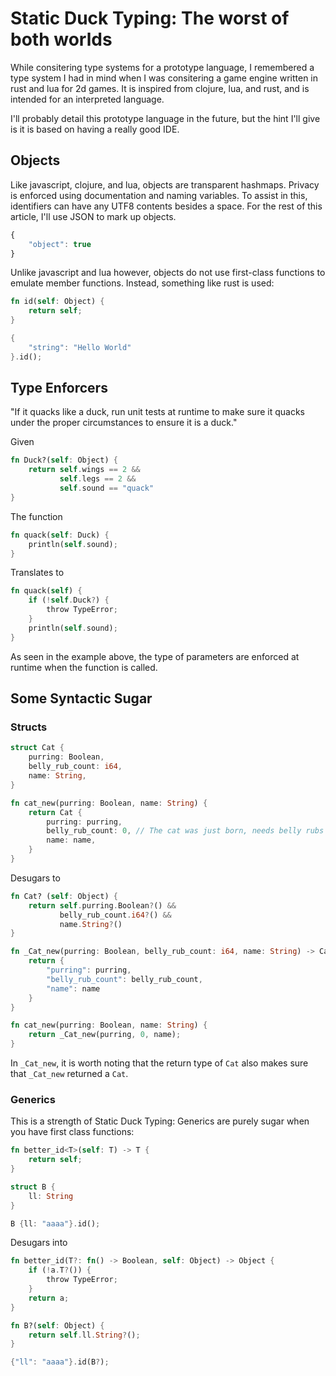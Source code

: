 # Static Duck Typing: The worst of both worlds
While consitering type systems for a prototype language, I remembered a type system I had in mind when I was consitering a game engine written in rust and lua for 2d games. 
It is inspired from clojure, lua, and rust, and is intended for an interpreted language.

I'll probably detail this prototype language in the future, but the hint I'll give is it is based on having a really good IDE.

## Objects
Like javascript, clojure, and lua, objects are transparent hashmaps. Privacy is enforced using documentation and naming variables.
To assist in this, identifiers can have any UTF8 contents besides a space. For the rest of this article, I'll use JSON to mark up objects.

```javascript
{
	"object": true
}
```

Unlike javascript and lua however, objects do not use first-class functions to emulate member functions. Instead, something like rust is used:

```rust
fn id(self: Object) {
	return self;
}

{
	"string": "Hello World"
}.id();
```

## Type Enforcers
"If it quacks like a duck, run unit tests at runtime to make sure it quacks under the proper circumstances to ensure it is a duck."

Given
```rust
fn Duck?(self: Object) {
	return self.wings == 2 &&
	       self.legs == 2 &&
	       self.sound == "quack"
}
```

The function

```rust
fn quack(self: Duck) {
	println(self.sound);
}
```

Translates to

```rust
fn quack(self) {
	if (!self.Duck?) {
		throw TypeError;
	}
	println(self.sound);
}
```

As seen in the example above, the type of parameters are enforced at runtime when the function is called. 

## Some Syntactic Sugar

### Structs
```rust
struct Cat {
	purring: Boolean,
	belly_rub_count: i64,
	name: String,
}

fn cat_new(purring: Boolean, name: String) {
	return Cat {
		purring: purring,
		belly_rub_count: 0, // The cat was just born, needs belly rubs
		name: name,
	}
}
```

Desugars to

```rust
fn Cat? (self: Object) {
	return self.purring.Boolean?() &&
	       belly_rub_count.i64?() &&
	       name.String?()
}

fn _Cat_new(purring: Boolean, belly_rub_count: i64, name: String) -> Cat {
	return {
		"purring": purring,
		"belly_rub_count": belly_rub_count,
		"name": name
	}
}

fn cat_new(purring: Boolean, name: String) {
	return _Cat_new(purring, 0, name);
}
```

In `_Cat_new`, it is worth noting that the return type of `Cat` also makes sure that `_Cat_new` returned a `Cat`.

### Generics
This is a strength of Static Duck Typing: Generics are purely sugar when you have first class functions:
```rust
fn better_id<T>(self: T) -> T {
	return self;
}

struct B {
	ll: String
}

B {ll: "aaaa"}.id();
```
Desugars into
```rust
fn better_id(T?: fn() -> Boolean, self: Object) -> Object {
	if (!a.T?()) {
		throw TypeError;
	}
	return a;
}

fn B?(self: Object) {
	return self.ll.String?();
}

{"ll": "aaaa"}.id(B?);
```

